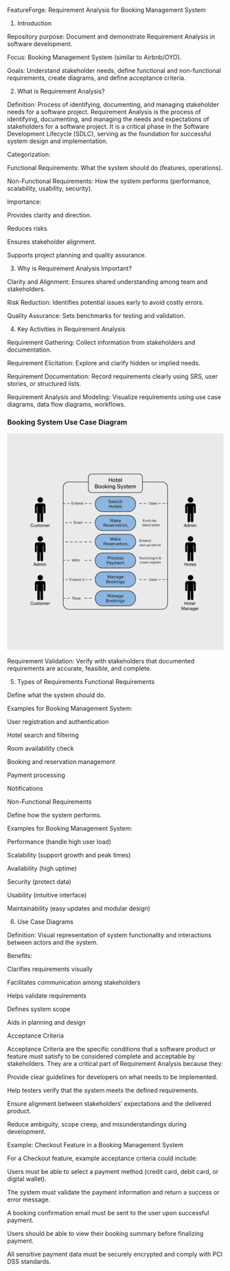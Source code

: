 FeatureForge: Requirement Analysis for Booking Management System
1. Introduction

Repository purpose: Document and demonstrate Requirement Analysis in software development.

Focus: Booking Management System (similar to Airbnb/OYO).

Goals: Understand stakeholder needs, define functional and non-functional requirements, create diagrams, and define acceptance criteria.

2. What is Requirement Analysis?

Definition: Process of identifying, documenting, and managing stakeholder needs for a software project.
Requirement Analysis is the process of identifying, documenting, and managing the needs and expectations of stakeholders for a software project. It is a critical phase in the Software Development Lifecycle (SDLC), serving as the foundation for successful system design and implementation.

Categorization:

Functional Requirements: What the system should do (features, operations).

Non-Functional Requirements: How the system performs (performance, scalability, usability, security).

Importance:

Provides clarity and direction.

Reduces risks.

Ensures stakeholder alignment.

Supports project planning and quality assurance.

3. Why is Requirement Analysis Important?

Clarity and Alignment: Ensures shared understanding among team and stakeholders.

Risk Reduction: Identifies potential issues early to avoid costly errors.

Quality Assurance: Sets benchmarks for testing and validation.

4. Key Activities in Requirement Analysis

Requirement Gathering: Collect information from stakeholders and documentation.

Requirement Elicitation: Explore and clarify hidden or implied needs.

Requirement Documentation: Record requirements clearly using SRS, user stories, or structured lists.

Requirement Analysis and Modeling: Visualize requirements using use case diagrams, data flow diagrams, workflows.

### Booking System Use Case Diagram

![Booking System Use Case](diagrams/alx-booking-uc.png)


Requirement Validation: Verify with stakeholders that documented requirements are accurate, feasible, and complete.

5. Types of Requirements
Functional Requirements

Define what the system should do.

Examples for Booking Management System:

User registration and authentication

Hotel search and filtering

Room availability check

Booking and reservation management

Payment processing

Notifications

Non-Functional Requirements

Define how the system performs.

Examples for Booking Management System:

Performance (handle high user load)

Scalability (support growth and peak times)

Availability (high uptime)

Security (protect data)

Usability (intuitive interface)

Maintainability (easy updates and modular design)

6. Use Case Diagrams

Definition: Visual representation of system functionality and interactions between actors and the system.

Benefits:

Clarifies requirements visually

Facilitates communication among stakeholders

Helps validate requirements

Defines system scope

Aids in planning and design


Acceptance Criteria

Acceptance Criteria are the specific conditions that a software product or feature must satisfy to be considered complete and acceptable by stakeholders. They are a critical part of Requirement Analysis because they:

Provide clear guidelines for developers on what needs to be implemented.

Help testers verify that the system meets the defined requirements.

Ensure alignment between stakeholders’ expectations and the delivered product.

Reduce ambiguity, scope creep, and misunderstandings during development.

Example: Checkout Feature in a Booking Management System

For a Checkout feature, example acceptance criteria could include:

Users must be able to select a payment method (credit card, debit card, or digital wallet).

The system must validate the payment information and return a success or error message.

A booking confirmation email must be sent to the user upon successful payment.

Users should be able to view their booking summary before finalizing payment.

All sensitive payment data must be securely encrypted and comply with PCI DSS standards.

